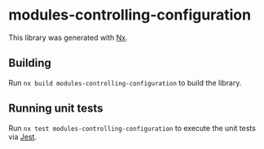 # modules-controlling-configuration

This library was generated with [Nx](https://nx.dev).

## Building

Run `nx build modules-controlling-configuration` to build the library.

## Running unit tests

Run `nx test modules-controlling-configuration` to execute the unit tests via [Jest](https://jestjs.io).
